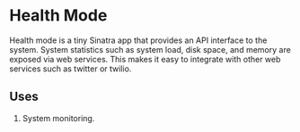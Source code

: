 # Health Mode

Health mode is a tiny Sinatra app that provides an API interface to the system. System statistics such as system load, disk space, and memory are exposed via web services. This makes it easy to integrate with other web services such as twitter or twilio.

## Uses

1. System monitoring.
